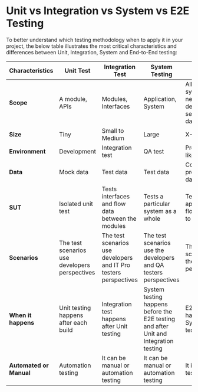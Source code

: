 # Unit vs Integration vs System vs E2E Testing

To better understand which testing methodology when to apply it in your project, the below table illustrates the most critical characteristics and differences between Unit, Integration, System and End-to-End testing:

| **Characteristics** | Unit Test | Integration Test | System Testing | E2E Test |
|----|-----------|------------|------|----------|
**Scope** | A module, APIs | Modules, Interfaces | Application, System | All sub-systems, network dependencies, services and databases |
**Size** | Tiny | Small to Medium | Large | X-Large |
**Environment** | Development | Integration test | QA test | Production like |
**Data** | Mock data | Test data | Test data | Copy of real production data |
**SUT** | Isolated unit test | Tests interfaces and flow data between the modules | Tests a particular system as a whole | Tests an application flow from start to end |
**Scenarios** | The test scenarios use developers perspectives | The test scenarios use developers and IT Pro testers perspectives | The test scenarios use the developers and QA testers perspectives | The test scenarios use the end-user perspectives |
**When it happens** | Unit testing happens after each build | Integration test happens after Unit testing | System testing happens before the E2E testing and after Unit and Integration testing | E2E testing happens after System testing |
**Automated or Manual** | Automation testing | It can be manual or automation testing | It can be manual or automation testing | It is a manual testing |
